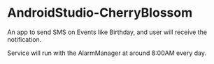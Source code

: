 # AndroidStudio-CherryBlossom
An app to send SMS on Events like Birthday, and user will receive the notification.

Service will run with the AlarmManager at around 8:00AM every day.
